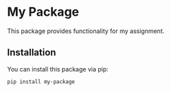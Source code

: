 # My Package

This package provides functionality for my assignment.

## Installation

You can install this package via pip:

```bash
pip install my-package
